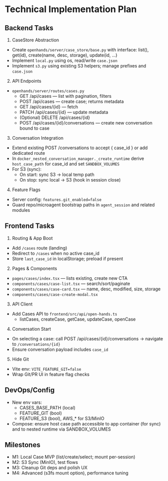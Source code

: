 # Technical Implementation Plan

## Backend Tasks
1) CaseStore Abstraction
- Create `openhands/server/case_store/base.py` with interface: list(), get(id), create(name, desc, storage), update(id, ...)
- Implement `local.py` using os, read/write `case.json`
- Implement `s3.py` using existing S3 helpers; manage prefixes and `case.json`

2) API Endpoints
- `openhands/server/routes/cases.py`
  - GET /api/cases — list with pagination, filters
  - POST /api/cases — create case; returns metadata
  - GET /api/cases/{id} — fetch
  - PATCH /api/cases/{id} — update metadata
  - (Optional) DELETE /api/cases/{id}
  - POST /api/cases/{id}/conversations — create new conversation bound to case

3) Conversation Integration
- Extend existing POST /conversations to accept { case_id } or add dedicated route
- In `docker_nested_conversation_manager._create_runtime` derive `host_case_path` for case_id and set `SANDBOX_VOLUMES`
- For S3 (sync):
  - On start: sync S3 → local temp path
  - On stop: sync local → S3 (hook in session close)

4) Feature Flags
- Server config: `features.git_enabled=false`
- Guard repo/microagent bootstrap paths in `agent_session` and related modules

## Frontend Tasks
1) Routing & App Boot
- Add `/cases` route (landing)
- Redirect to `/cases` when no active case_id
- Store `last_case_id` in localStorage; preload if present

2) Pages & Components
- `pages/cases/index.tsx` — lists existing, create new CTA
- `components/cases/case-list.tsx` — search/sort/paginate
- `components/cases/case-card.tsx` — name, desc, modified, size, storage
- `components/cases/case-create-modal.tsx`

3) API Client
- Add Cases API to `frontend/src/api/open-hands.ts`
  - listCases, createCase, getCase, updateCase, openCase

4) Conversation Start
- On selecting a case: call POST /api/cases/{id}/conversations → navigate to `/conversations/{id}`
- Ensure conversation payload includes `case_id`

5) Hide Git
- Vite env: `VITE_FEATURE_GIT=false`
- Wrap Git/PR UI in feature flag checks

## DevOps/Config
- New env vars:
  - CASES_BASE_PATH (local)
  - FEATURE_GIT (bool)
  - FEATURE_S3 (bool), AWS_* for S3/MinIO
- Compose: ensure host case path accessible to app container (for sync) and to nested runtime via SANDBOX_VOLUMES

## Milestones
- M1: Local Case MVP (list/create/select; mount per-session)
- M2: S3 Sync (MinIO), test flows
- M3: Cleanup Git deps and polish UX
- M4: Advanced (s3fs mount option), performance tuning

